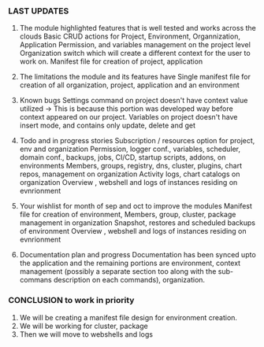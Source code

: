 ### LAST UPDATES

1. The module highlighted features that is well tested and works across the clouds
   Basic CRUD actions for Project, Environment, Organnization, Application
   Permission, and variables management on the project level
   Organization switch which will create a different context for the user to work on.
   Manifest file for creation of project, application

2. The limitations the module and its features have
   Single manifest file for creation of all organization, project, application and an environment

3. Known bugs
   Settings command on project doesn't have context value utilized -> This is because this portion was developed way before context appeared on our project.
   Variables on project doesn't have insert mode, and contains only update, delete and get

4. Todo and in progress stories
   Subscription / resources option for project, env and organization
   Permission, logger conf., variables, scheduler, domain conf., backups, jobs, CI/CD, startup scripts, addons, on environments
   Members, groups, registry, dns, cluster, plugins, chart repos, management on organization
   Activity logs, chart catalogs on organization
   Overview , webshell and logs of instances residing on evnrionment

5. Your wishlist for month of sep and oct to improve the modules
   Manifest file for creation of environment,
   Members, group, cluster, package management in organization
   Snapshot, restores and scheduled backups of environment
   Overview , webshell and logs of instances residing on evnrionment

6. Documentation plan and progress
   Documentation has been synced upto the application and the remaining portions are environment, context management (possibly a separate section too along with the sub-commans description on each commands), organization.

### CONCLUSION to work in priority

1. We will be creating a manifest file design for environment creation.
2. We will be working for cluster, package
3. Then we will move to webshells and logs
